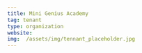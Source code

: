 ```yaml
---
title: Mini Genius Academy
tag: tenant
type: organization
website: 
img:  /assets/img/tennant_placeholder.jpg
---
```



